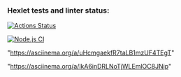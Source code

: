 ### Hexlet tests and linter status:
[![Actions Status](https://github.com/Ivanyas/backend-project-46/actions/workflows/hexlet-check.yml/badge.svg)](https://github.com/Ivanyas/backend-project-46/actions)

[![Node.js CI](https://github.com/Ivanyas/backend-project-46/actions/workflows/nodejs.yml/badge.svg)](https://github.com/Ivanyas/backend-project-46/actions/workflows/nodejs.yml)

"https://asciinema.org/a/uHcmgaekfR7taLB1mzUF4TEgT"

"https://asciinema.org/a/lkA6inDRLNoTjWLEmlOC8JNip"